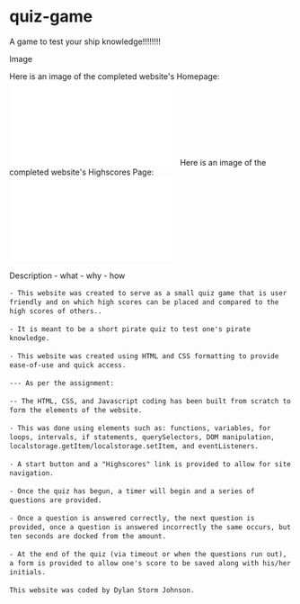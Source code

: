 # quiz-game
A game to test your ship knowledge!!!!!!!!

Image

Here is an image of the completed website's Homepage:
![The Homepage in full, showing its many elements, including its buttons, navigation, and title.](./assets/images/Quiz_Game_Full_Homepage_Screenshot.pdf)
Here is an image of the completed website's Highscores Page:
![The HighScores Page in full, showing its many elements, including its buttons, navigation, and title.](./assets/images/Quiz_Game_Full_HighscoresPage_Screenshot.pdf)

Description
    - what
    - why
    - how

    - This website was created to serve as a small quiz game that is user friendly and on which high scores can be placed and compared to the high scores of others..

    - It is meant to be a short pirate quiz to test one's pirate knowledge.

    - This website was created using HTML and CSS formatting to provide ease-of-use and quick access.

    --- As per the assignment:

    -- The HTML, CSS, and Javascript coding has been built from scratch to form the elements of the website.

    - This was done using elements such as: functions, variables, for loops, intervals, if statements, querySelectors, DOM manipulation, localstorage.getItem/localstorage.setItem, and eventListeners.

    - A start button and a "Highscores" link is provided to allow for site navigation.

    - Once the quiz has begun, a timer will begin and a series of questions are provided.

    - Once a question is answered correctly, the next question is provided, once a question is answered incorrectly the same occurs, but ten seconds are docked from the amount.

    - At the end of the quiz (via timeout or when the questions run out), a form is provided to allow one's score to be saved along with his/her initials.

    This website was coded by Dylan Storm Johnson.